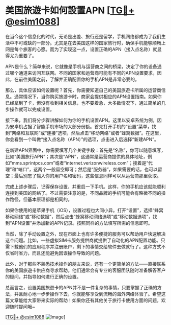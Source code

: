 # 美国旅遊卡如何設置APN [[TG💪+ @esim1088](https://t.me/s/esim1088)]

在当今这个信息化的时代，无论是出差、旅行还是留学，手机网络都成为了我们生活中不可或缺的一部分。尤其是在去美国这样的国家旅行时，确保手机能够顺畅上网是每个旅客的心愿。而为了实现这一点，设置正确的APN（接入点名称）就显得尤为重要了。

APN是什么？简单来说，它就像是手机与运营商之间的桥梁，决定了你的设备通过哪个通道来访问互联网。不同的国家和运营商可能有不同的APN设置要求，因此，在前往美国之前，了解并正确配置你的手机APN是非常必要的。

那么，具体应该如何设置呢？首先，你需要知道自己的美国旅遊卡所属的运营商信息。通常情况下，当你购买旅游卡时，商家会提供相应的APN设置指南。如果你已经拿到了卡，但没有收到相关信息，也不要着急，大多数情况下，通过简单的几步操作就可以完成设置。

接下来，我们将分步骤讲解如何为你的手机设置APN。这里以安卓系统为例，因为安卓机占据了智能手机市场的大部分份额。首先打开手机的“设置”菜单，找到“网络和互联网”或“连接”选项，然后点击“移动网络”或者“蜂窝数据”。在这里，你会看到一个叫做“接入点名称（APN）”的选项，点击进入后选择“新建APN”。

在新建APN界面中，你需要填写几个关键字段：首先是“名称”，你可以随意填写，比如“美国旅行APN”；其次是“APN”，这通常是运营商提供的具体地址，例如“mms.sprintpcs.com”或者“internet.verizonwireless.com”；接着是“代理”和“端口”，这两个一般留空即可；然后是“服务器”，如果需要的话，也可以留空；最后别忘了输入你的用户名和密码，这些信息同样可以从运营商那里获取。

完成上述步骤后，记得保存设置，并重启一下手机。这样，你的手机应该就能顺利连接到美国的网络了。不过需要注意的是，不同品牌的手机可能会有略微不同的操作路径，但基本原理都是相同的。

如果你使用的是苹果手机（iOS），设置过程也大同小异。打开“设置”，选择“蜂窝移动网络”或“移动数据”，然后点击“蜂窝移动网络选项”或“移动数据选项”，找到“APN设置”并添加新的APN记录。按照同样的方法填写所需的信息即可。

当然，除了手动设置之外，现在市面上也有许多便捷的服务可以帮助用户快速解决这个问题。比如，一些虚拟SIM卡服务提供商就提供了自动化的APN配置功能。只需下载他们的应用程序并注册账户，剩下的事情交给软件去做就行了。这种方式不仅省时省力，而且还能避免因误操作导致的问题。

此外，对于那些不熟悉技术操作的朋友来说，还有一个更简单的方法——直接联系你的美国旅遊卡供应商寻求帮助。他们通常会有专业的客服团队随时准备解答客户的疑问，并指导如何进行正确的设置。

总而言之，设置美国旅遊卡的APN并不是一件复杂的事情，只要掌握了正确的方法，并且耐心地一步步操作下去，你就能够享受到流畅的海外网络体验了。希望这篇文章能给大家带来实际的帮助！如果你还有其他关于旅行卡使用方面的问题，欢迎随时提问哦~

[[TG💪+ @esim1088](https://t.me/s/esim1088) ![Image](https://i.postimg.cc/4NQfJmqS/Snipaste-2025-05-13-00-14-12.png)]